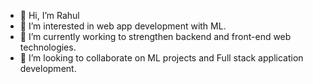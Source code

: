 - 👋 Hi, I’m Rahul
- 👀 I’m interested in web app development with ML. 
- 🌱 I’m currently working to strengthen backend and front-end web technologies. 
- 💞️ I’m looking to collaborate on ML projects and Full stack application development. 


<!---
rahullbs/rahullbs is a ✨ special ✨ repository because its `README.md` (this file) appears on your GitHub profile.
You can click the Preview link to take a look at your changes.
--->
